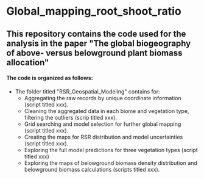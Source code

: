 # Global_mapping_root_shoot_ratio

## This repository contains the code used for the analysis in the paper "The global biogeography of above- versus belowground plant biomass allocation"

#### The code is organized as follows:

- The folder titled "RSR_Geospatial_Modeling" contains for:
  - Aggregating the raw records by unique coordinate information (script titled xxx).
  - Cleaning the aggregated data in each biome and vegetation type, filtering the outliers (scrip titled xxx).
  - Grid searching and model selection for further global mapping (script titled xxx).
  - Creating the maps for RSR distribution and model uncertainties (script titled xxx).
  - Exploring the full model predictions for three vegetation types (script titled xxx)
  - Exploring the maps of belowground biomass density distribution and belowground biomass calculations (scripts titled xxx).
